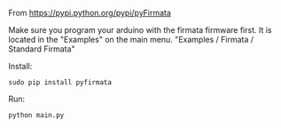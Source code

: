 From https://pypi.python.org/pypi/pyFirmata

Make sure you program your arduino with the firmata firmware first. It
is located in the "Examples" on the main menu.
"Examples / Firmata / Standard Firmata"

Install:

	sudo pip install pyfirmata

Run:

	python main.py
